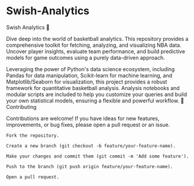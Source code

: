 # Swish-Analytics

Swish Analytics 🏀

Dive deep into the world of basketball analytics. This repository provides a comprehensive toolkit for fetching, analyzing, and visualizing NBA data. Uncover player insights, evaluate team performance, and build predictive models for game outcomes using a purely data-driven approach.

Leveraging the power of Python's data science ecosystem, including Pandas for data manipulation, Scikit-learn for machine learning, and Matplotlib/Seaborn for visualization, this project provides a robust framework for quantitative basketball analysis. Analysis notebooks and modular scripts are included to help you customize your queries and build your own statistical models, ensuring a flexible and powerful workflow.
🤝 Contributing

Contributions are welcome! If you have ideas for new features, improvements, or bug fixes, please open a pull request or an issue.

    Fork the repository.

    Create a new branch (git checkout -b feature/your-feature-name).

    Make your changes and commit them (git commit -m 'Add some feature').

    Push to the branch (git push origin feature/your-feature-name).

    Open a pull request.
